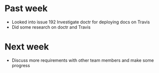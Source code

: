 # Past week

* Looked into issue 192 Investigate doctr for deploying docs on Travis
* Did some research on doctr and Travis

# Next week

* Discuss more requirements with other team members and make some progress
